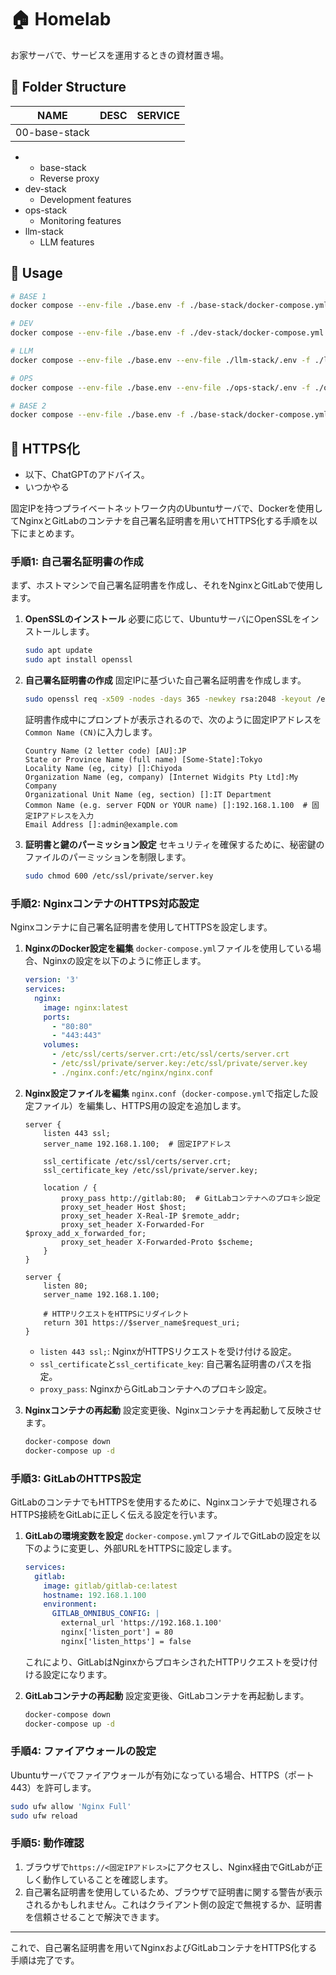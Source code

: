 # :house: Homelab

お家サーバで、サービスを運用するときの資材置き場。

## :file_folder: Folder Structure

| NAME | DESC | SERVICE |
| :---:|:---:|:---:|
|00-base-stack| ||
- - base-stack
  - Reverse proxy
- dev-stack
  - Development features
- ops-stack
  - Monitoring features
- llm-stack
  - LLM features

## :children_crossing: Usage

```bash
# BASE 1
docker compose --env-file ./base.env -f ./base-stack/docker-compose.yml up -d --build --remove-orphans

# DEV
docker compose --env-file ./base.env -f ./dev-stack/docker-compose.yml up -d --build --remove-orphans

# LLM
docker compose --env-file ./base.env --env-file ./llm-stack/.env -f ./llm-stack/docker-compose.yml up -d --build --remove-orphans

# OPS
docker compose --env-file ./base.env --env-file ./ops-stack/.env -f ./ops-stack/docker-compose.yml up -d --build --remove-orphans

# BASE 2
docker compose --env-file ./base.env -f ./base-stack/docker-compose.yml -f ./base-stack/docker-compose.override.yml up -d --build --remove-orphans
```

## :memo: HTTPS化

- 以下、ChatGPTのアドバイス。
- いつかやる

固定IPを持つプライベートネットワーク内のUbuntuサーバで、Dockerを使用してNginxとGitLabのコンテナを自己署名証明書を用いてHTTPS化する手順を以下にまとめます。

### 手順1: 自己署名証明書の作成

まず、ホストマシンで自己署名証明書を作成し、それをNginxとGitLabで使用します。

1. **OpenSSLのインストール**
   必要に応じて、UbuntuサーバにOpenSSLをインストールします。

   ```bash
   sudo apt update
   sudo apt install openssl
   ```

2. **自己署名証明書の作成**
   固定IPに基づいた自己署名証明書を作成します。

   ```bash
   sudo openssl req -x509 -nodes -days 365 -newkey rsa:2048 -keyout /etc/ssl/private/server.key -out /etc/ssl/certs/server.crt
   ```

   証明書作成中にプロンプトが表示されるので、次のように固定IPアドレスを`Common Name (CN)`に入力します。

   ```
   Country Name (2 letter code) [AU]:JP
   State or Province Name (full name) [Some-State]:Tokyo
   Locality Name (eg, city) []:Chiyoda
   Organization Name (eg, company) [Internet Widgits Pty Ltd]:My Company
   Organizational Unit Name (eg, section) []:IT Department
   Common Name (e.g. server FQDN or YOUR name) []:192.168.1.100  # 固定IPアドレスを入力
   Email Address []:admin@example.com
   ```

3. **証明書と鍵のパーミッション設定**
   セキュリティを確保するために、秘密鍵のファイルのパーミッションを制限します。

   ```bash
   sudo chmod 600 /etc/ssl/private/server.key
   ```

### 手順2: NginxコンテナのHTTPS対応設定

Nginxコンテナに自己署名証明書を使用してHTTPSを設定します。

1. **NginxのDocker設定を編集**
   `docker-compose.yml`ファイルを使用している場合、Nginxの設定を以下のように修正します。

   ```yaml
   version: '3'
   services:
     nginx:
       image: nginx:latest
       ports:
         - "80:80"
         - "443:443"
       volumes:
         - /etc/ssl/certs/server.crt:/etc/ssl/certs/server.crt
         - /etc/ssl/private/server.key:/etc/ssl/private/server.key
         - ./nginx.conf:/etc/nginx/nginx.conf
   ```

2. **Nginx設定ファイルを編集**
   `nginx.conf`（`docker-compose.yml`で指定した設定ファイル）を編集し、HTTPS用の設定を追加します。

   ```nginx
   server {
       listen 443 ssl;
       server_name 192.168.1.100;  # 固定IPアドレス

       ssl_certificate /etc/ssl/certs/server.crt;
       ssl_certificate_key /etc/ssl/private/server.key;

       location / {
           proxy_pass http://gitlab:80;  # GitLabコンテナへのプロキシ設定
           proxy_set_header Host $host;
           proxy_set_header X-Real-IP $remote_addr;
           proxy_set_header X-Forwarded-For $proxy_add_x_forwarded_for;
           proxy_set_header X-Forwarded-Proto $scheme;
       }
   }

   server {
       listen 80;
       server_name 192.168.1.100;

       # HTTPリクエストをHTTPSにリダイレクト
       return 301 https://$server_name$request_uri;
   }
   ```

   - `listen 443 ssl;`: NginxがHTTPSリクエストを受け付ける設定。
   - `ssl_certificate`と`ssl_certificate_key`: 自己署名証明書のパスを指定。
   - `proxy_pass`: NginxからGitLabコンテナへのプロキシ設定。

3. **Nginxコンテナの再起動**
   設定変更後、Nginxコンテナを再起動して反映させます。

   ```bash
   docker-compose down
   docker-compose up -d
   ```

### 手順3: GitLabのHTTPS設定

GitLabのコンテナでもHTTPSを使用するために、Nginxコンテナで処理されるHTTPS接続をGitLabに正しく伝える設定を行います。

1. **GitLabの環境変数を設定**
   `docker-compose.yml`ファイルでGitLabの設定を以下のように変更し、外部URLをHTTPSに設定します。

   ```yaml
   services:
     gitlab:
       image: gitlab/gitlab-ce:latest
       hostname: 192.168.1.100
       environment:
         GITLAB_OMNIBUS_CONFIG: |
           external_url 'https://192.168.1.100'
           nginx['listen_port'] = 80
           nginx['listen_https'] = false
   ```

   これにより、GitLabはNginxからプロキシされたHTTPリクエストを受け付ける設定になります。

2. **GitLabコンテナの再起動**
   設定変更後、GitLabコンテナを再起動します。

   ```bash
   docker-compose down
   docker-compose up -d
   ```

### 手順4: ファイアウォールの設定

Ubuntuサーバでファイアウォールが有効になっている場合、HTTPS（ポート443）を許可します。

```bash
sudo ufw allow 'Nginx Full'
sudo ufw reload
```

### 手順5: 動作確認

1. ブラウザで`https://<固定IPアドレス>`にアクセスし、Nginx経由でGitLabが正しく動作していることを確認します。
2. 自己署名証明書を使用しているため、ブラウザで証明書に関する警告が表示されるかもしれません。これはクライアント側の設定で無視するか、証明書を信頼させることで解決できます。

---

これで、自己署名証明書を用いてNginxおよびGitLabコンテナをHTTPS化する手順は完了です。
